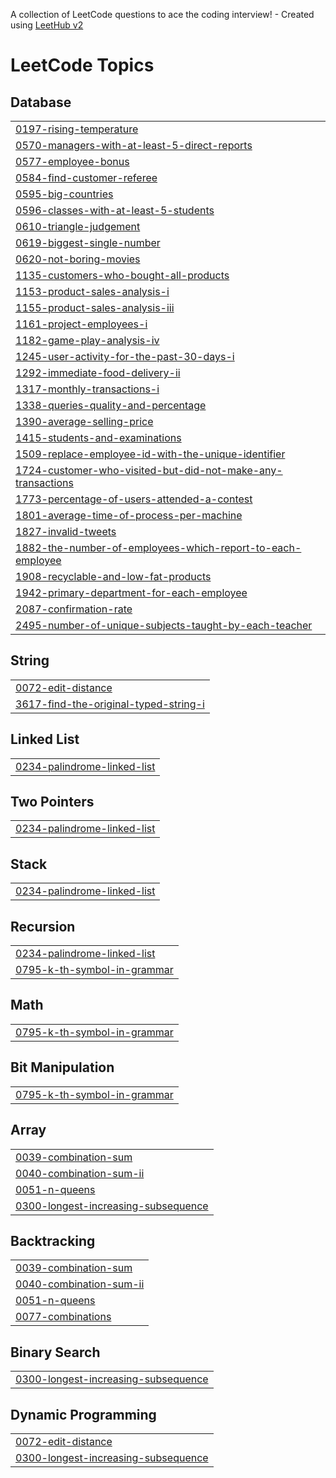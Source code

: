 A collection of LeetCode questions to ace the coding interview! - Created using [LeetHub v2](https://github.com/arunbhardwaj/LeetHub-2.0)
<!---LeetCode Topics Start-->
# LeetCode Topics
## Database
|  |
| ------- |
| [0197-rising-temperature](https://github.com/tsj2003/SQL-LEETCODE-50-/tree/master/0197-rising-temperature) |
| [0570-managers-with-at-least-5-direct-reports](https://github.com/tsj2003/SQL-LEETCODE-50-/tree/master/0570-managers-with-at-least-5-direct-reports) |
| [0577-employee-bonus](https://github.com/tsj2003/SQL-LEETCODE-50-/tree/master/0577-employee-bonus) |
| [0584-find-customer-referee](https://github.com/tsj2003/SQL-LEETCODE-50-/tree/master/0584-find-customer-referee) |
| [0595-big-countries](https://github.com/tsj2003/SQL-LEETCODE-50-/tree/master/0595-big-countries) |
| [0596-classes-with-at-least-5-students](https://github.com/tsj2003/SQL-LEETCODE-50-/tree/master/0596-classes-with-at-least-5-students) |
| [0610-triangle-judgement](https://github.com/tsj2003/SQL-LEETCODE-50-/tree/master/0610-triangle-judgement) |
| [0619-biggest-single-number](https://github.com/tsj2003/SQL-LEETCODE-50-/tree/master/0619-biggest-single-number) |
| [0620-not-boring-movies](https://github.com/tsj2003/SQL-LEETCODE-50-/tree/master/0620-not-boring-movies) |
| [1135-customers-who-bought-all-products](https://github.com/tsj2003/SQL-LEETCODE-50-/tree/master/1135-customers-who-bought-all-products) |
| [1153-product-sales-analysis-i](https://github.com/tsj2003/SQL-LEETCODE-50-/tree/master/1153-product-sales-analysis-i) |
| [1155-product-sales-analysis-iii](https://github.com/tsj2003/SQL-LEETCODE-50-/tree/master/1155-product-sales-analysis-iii) |
| [1161-project-employees-i](https://github.com/tsj2003/SQL-LEETCODE-50-/tree/master/1161-project-employees-i) |
| [1182-game-play-analysis-iv](https://github.com/tsj2003/SQL-LEETCODE-50-/tree/master/1182-game-play-analysis-iv) |
| [1245-user-activity-for-the-past-30-days-i](https://github.com/tsj2003/SQL-LEETCODE-50-/tree/master/1245-user-activity-for-the-past-30-days-i) |
| [1292-immediate-food-delivery-ii](https://github.com/tsj2003/SQL-LEETCODE-50-/tree/master/1292-immediate-food-delivery-ii) |
| [1317-monthly-transactions-i](https://github.com/tsj2003/SQL-LEETCODE-50-/tree/master/1317-monthly-transactions-i) |
| [1338-queries-quality-and-percentage](https://github.com/tsj2003/SQL-LEETCODE-50-/tree/master/1338-queries-quality-and-percentage) |
| [1390-average-selling-price](https://github.com/tsj2003/SQL-LEETCODE-50-/tree/master/1390-average-selling-price) |
| [1415-students-and-examinations](https://github.com/tsj2003/SQL-LEETCODE-50-/tree/master/1415-students-and-examinations) |
| [1509-replace-employee-id-with-the-unique-identifier](https://github.com/tsj2003/SQL-LEETCODE-50-/tree/master/1509-replace-employee-id-with-the-unique-identifier) |
| [1724-customer-who-visited-but-did-not-make-any-transactions](https://github.com/tsj2003/SQL-LEETCODE-50-/tree/master/1724-customer-who-visited-but-did-not-make-any-transactions) |
| [1773-percentage-of-users-attended-a-contest](https://github.com/tsj2003/SQL-LEETCODE-50-/tree/master/1773-percentage-of-users-attended-a-contest) |
| [1801-average-time-of-process-per-machine](https://github.com/tsj2003/SQL-LEETCODE-50-/tree/master/1801-average-time-of-process-per-machine) |
| [1827-invalid-tweets](https://github.com/tsj2003/SQL-LEETCODE-50-/tree/master/1827-invalid-tweets) |
| [1882-the-number-of-employees-which-report-to-each-employee](https://github.com/tsj2003/SQL-LEETCODE-50-/tree/master/1882-the-number-of-employees-which-report-to-each-employee) |
| [1908-recyclable-and-low-fat-products](https://github.com/tsj2003/SQL-LEETCODE-50-/tree/master/1908-recyclable-and-low-fat-products) |
| [1942-primary-department-for-each-employee](https://github.com/tsj2003/SQL-LEETCODE-50-/tree/master/1942-primary-department-for-each-employee) |
| [2087-confirmation-rate](https://github.com/tsj2003/SQL-LEETCODE-50-/tree/master/2087-confirmation-rate) |
| [2495-number-of-unique-subjects-taught-by-each-teacher](https://github.com/tsj2003/SQL-LEETCODE-50-/tree/master/2495-number-of-unique-subjects-taught-by-each-teacher) |
## String
|  |
| ------- |
| [0072-edit-distance](https://github.com/tsj2003/SQL-LEETCODE-50-/tree/master/0072-edit-distance) |
| [3617-find-the-original-typed-string-i](https://github.com/tsj2003/SQL-LEETCODE-50-/tree/master/3617-find-the-original-typed-string-i) |
## Linked List
|  |
| ------- |
| [0234-palindrome-linked-list](https://github.com/tsj2003/SQL-LEETCODE-50-/tree/master/0234-palindrome-linked-list) |
## Two Pointers
|  |
| ------- |
| [0234-palindrome-linked-list](https://github.com/tsj2003/SQL-LEETCODE-50-/tree/master/0234-palindrome-linked-list) |
## Stack
|  |
| ------- |
| [0234-palindrome-linked-list](https://github.com/tsj2003/SQL-LEETCODE-50-/tree/master/0234-palindrome-linked-list) |
## Recursion
|  |
| ------- |
| [0234-palindrome-linked-list](https://github.com/tsj2003/SQL-LEETCODE-50-/tree/master/0234-palindrome-linked-list) |
| [0795-k-th-symbol-in-grammar](https://github.com/tsj2003/SQL-LEETCODE-50-/tree/master/0795-k-th-symbol-in-grammar) |
## Math
|  |
| ------- |
| [0795-k-th-symbol-in-grammar](https://github.com/tsj2003/SQL-LEETCODE-50-/tree/master/0795-k-th-symbol-in-grammar) |
## Bit Manipulation
|  |
| ------- |
| [0795-k-th-symbol-in-grammar](https://github.com/tsj2003/SQL-LEETCODE-50-/tree/master/0795-k-th-symbol-in-grammar) |
## Array
|  |
| ------- |
| [0039-combination-sum](https://github.com/tsj2003/SQL-LEETCODE-50-/tree/master/0039-combination-sum) |
| [0040-combination-sum-ii](https://github.com/tsj2003/SQL-LEETCODE-50-/tree/master/0040-combination-sum-ii) |
| [0051-n-queens](https://github.com/tsj2003/SQL-LEETCODE-50-/tree/master/0051-n-queens) |
| [0300-longest-increasing-subsequence](https://github.com/tsj2003/SQL-LEETCODE-50-/tree/master/0300-longest-increasing-subsequence) |
## Backtracking
|  |
| ------- |
| [0039-combination-sum](https://github.com/tsj2003/SQL-LEETCODE-50-/tree/master/0039-combination-sum) |
| [0040-combination-sum-ii](https://github.com/tsj2003/SQL-LEETCODE-50-/tree/master/0040-combination-sum-ii) |
| [0051-n-queens](https://github.com/tsj2003/SQL-LEETCODE-50-/tree/master/0051-n-queens) |
| [0077-combinations](https://github.com/tsj2003/SQL-LEETCODE-50-/tree/master/0077-combinations) |
## Binary Search
|  |
| ------- |
| [0300-longest-increasing-subsequence](https://github.com/tsj2003/SQL-LEETCODE-50-/tree/master/0300-longest-increasing-subsequence) |
## Dynamic Programming
|  |
| ------- |
| [0072-edit-distance](https://github.com/tsj2003/SQL-LEETCODE-50-/tree/master/0072-edit-distance) |
| [0300-longest-increasing-subsequence](https://github.com/tsj2003/SQL-LEETCODE-50-/tree/master/0300-longest-increasing-subsequence) |
<!---LeetCode Topics End-->